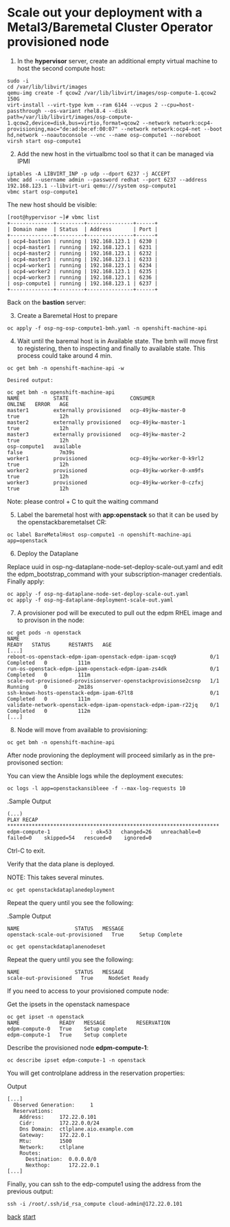 # Scale out your deployment with a Metal3/Baremetal Cluster Operator provisioned node

1. In the **hypervisor** server, create an additional empty virtual machine to host the second compute host:

```
sudo -i
cd /var/lib/libvirt/images
qemu-img create -f qcow2 /var/lib/libvirt/images/osp-compute-1.qcow2 150G
virt-install --virt-type kvm --ram 6144 --vcpus 2 --cpu=host-passthrough --os-variant rhel8.4 --disk path=/var/lib/libvirt/images/osp-compute-1.qcow2,device=disk,bus=virtio,format=qcow2 --network network:ocp4-provisioning,mac="de:ad:be:ef:00:07" --network network:ocp4-net --boot hd,network --noautoconsole --vnc --name osp-compute1 --noreboot
virsh start osp-compute1
```

2. Add the new host in the virtualbmc tool so that it can be managed via IPMI

```
iptables -A LIBVIRT_INP -p udp --dport 6237 -j ACCEPT
vbmc add --username admin --password redhat --port 6237 --address 192.168.123.1 --libvirt-uri qemu:///system osp-compute1
vbmc start osp-compute1
```

The new host should be visible:
```
[root@hypervisor ~]# vbmc list
+--------------+---------+---------------+------+
| Domain name  | Status  | Address       | Port |
+--------------+---------+---------------+------+
| ocp4-bastion | running | 192.168.123.1 | 6230 |
| ocp4-master1 | running | 192.168.123.1 | 6231 |
| ocp4-master2 | running | 192.168.123.1 | 6232 |
| ocp4-master3 | running | 192.168.123.1 | 6233 |
| ocp4-worker1 | running | 192.168.123.1 | 6234 |
| ocp4-worker2 | running | 192.168.123.1 | 6235 |
| ocp4-worker3 | running | 192.168.123.1 | 6236 |
| osp-compute1 | running | 192.168.123.1 | 6237 |
+--------------+---------+---------------+------+
```

Back on the **bastion** server:

3. Create a Baremetal Host to prepare
```
oc apply -f osp-ng-osp-compute1-bmh.yaml -n openshift-machine-api
```

4. Wait until the baremal host is in Available state. The bmh will move first to registering, then to inspecting and finally to available state. This process could take around 4 min.
```
oc get bmh -n openshift-machine-api -w

Desired output:

oc get bmh -n openshift-machine-api
NAME           STATE                    CONSUMER                   ONLINE   ERROR   AGE
master1        externally provisioned   ocp-49jkw-master-0         true             12h
master2        externally provisioned   ocp-49jkw-master-1         true             12h
master3        externally provisioned   ocp-49jkw-master-2         true             12h
osp-compute1   available                                           false            7m39s
worker1        provisioned              ocp-49jkw-worker-0-k9rl2   true             12h
worker2        provisioned              ocp-49jkw-worker-0-xm9fs   true             12h
worker3        provisioned              ocp-49jkw-worker-0-czfxj   true             12h
```
Note: please control + C to quit the waiting command

5. Label the baremetal host with **app:openstack** so that it can be used by the openstackbaremetalset CR:
```
oc label BareMetalHost osp-compute1 -n openshift-machine-api app=openstack
```

6. Deploy the Dataplane

Replace uuid in osp-ng-dataplane-node-set-deploy-scale-out.yaml and edit the edpm_bootstrap_command with your subscription-manager credentials. Finally apply:
```
oc apply -f osp-ng-dataplane-node-set-deploy-scale-out.yaml
oc apply -f osp-ng-dataplane-deployment-scale-out.yaml
```

7. A provisioner pod will be executed to pull out the edpm RHEL image and to provison in the node:

```
oc get pods -n openstack
NAME                                                              READY   STATUS      RESTARTS   AGE
[...]
reboot-os-openstack-edpm-ipam-openstack-edpm-ipam-scqq9           0/1     Completed   0          111m
run-os-openstack-edpm-ipam-openstack-edpm-ipam-zs4dk              0/1     Completed   0          111m
scale-out-provisioned-provisionserver-openstackprovisionse2csnp   1/1     Running     0          2m18s
ssh-known-hosts-openstack-edpm-ipam-67lt8                         0/1     Completed   0          111m
validate-network-openstack-edpm-ipam-openstack-edpm-ipam-r22jq    0/1     Completed   0          112m
[...]
```

8. Node will move from available to provisioning:
```
oc get bmh -n openshift-machine-api
```

After node provioning the deployment will proceed similarly as in the pre-provisoned section:

You can view the Ansible logs while the deployment executes:

```
oc logs -l app=openstackansibleee -f --max-log-requests 10
```

.Sample Output
```
(...)
PLAY RECAP *********************************************************************
edpm-compute-1             : ok=53   changed=26   unreachable=0    failed=0    skipped=54   rescued=0    ignored=0
```

Ctrl-C to exit.

Verify that the data plane is deployed.

NOTE: This takes several minutes.

```
oc get openstackdataplanedeployment
```

Repeat the query until you see the following:

.Sample Output
```
NAME                  STATUS   MESSAGE
openstack-scale-out-provisioned   True     Setup Complete
```

```
oc get openstackdataplanenodeset
```

Repeat the query until you see the following:

```
NAME                  STATUS   MESSAGE
scale-out-provisioned   True     NodeSet Ready
```

If you need to access to your provisioned compute node:

Get the ipsets in the openstack namespace

```
oc get ipset -n openstack
NAME             READY   MESSAGE          RESERVATION
edpm-compute-0   True    Setup complete
edpm-compute-1   True    Setup complete
```

Describe the provisioned node **edpm-compute-1**:
```
oc describe ipset edpm-compute-1 -n openstack
```

You will get controlplane address in the reservation properties:

Output
```
[...]
  Observed Generation:     1
  Reservations:
    Address:     172.22.0.101
    Cidr:        172.22.0.0/24
    Dns Domain:  ctlplane.aio.example.com
    Gateway:     172.22.0.1
    Mtu:         1500
    Network:     ctlplane
    Routes:
      Destination:  0.0.0.0/0
      Nexthop:      172.22.0.1
[...]
```

Finally, you can ssh to the edp-compute1 using the address from the previous output:

```
ssh -i /root/.ssh/id_rsa_compute cloud-admin@172.22.0.101
```

[back](access.md) [start](index.md)
